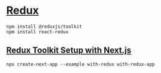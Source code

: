 # [Redux](https://redux.js.org/introduction/installation)

```
npm install @reduxjs/toolkit
npm install react-redux
```

## [Redux Toolkit Setup with Next.js](https://redux.js.org/usage/nextjs)

```
npx create-next-app --example with-redux with-redux-app
```
